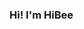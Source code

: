 ### Hi! I'm HiBee

<!--
**hbinn/hbinn** is a ✨ _special_ ✨ repository because its `README.md` (this file) appears on your GitHub profile.

Here are some ideas to get you started:

- 📫Notion: www.notion.so/hibees

